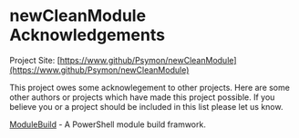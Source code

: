 # newCleanModule Acknowledgements

Project Site: [https://www.github/Psymon/newCleanModule](https://www.github/Psymon/newCleanModule)

This project owes some acknowlegement to other projects. Here are some other authors or projects which have made this project possible. If you believe you or a project should be included in this list please let us know.

[ModuleBuild](https://github.com/zloeber/ModuleBuild) - A PowerShell module build framwork.
